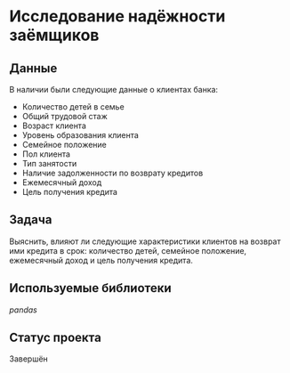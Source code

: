 # Исследование надёжности заёмщиков

## Данные

В наличии были следующие данные о клиентах банка:
- Количество детей в семье
- Общий трудовой стаж
- Возраст клиента
- Уровень образования клиента
- Семейное положение
- Пол клиента
- Тип занятости
- Наличие задолженности по возврату кредитов
- Ежемесячный доход
- Цель получения кредита

## Задача

Выяснить, влияют ли следующие характеристики клиентов на возврат ими кредита в срок: количество детей, семейное положение, ежемесячный доход и цель получения кредита.

## Используемые библиотеки
*pandas*

## Статус проекта

Завершён
